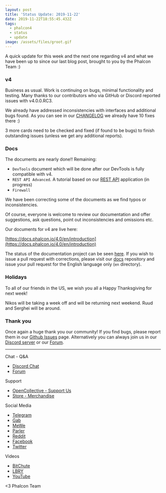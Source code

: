 ```yaml
---
layout: post
title: 'Status Update: 2019-11-22'
date: 2019-11-22T18:55:45.432Z
tags:
  - phalcon4
  - status
  - update
image: /assets/files/groot.gif
---
```

A quick update for this week and the next one regarding v4 and what we have been up to since our last blog post, brought to you by the Phalcon Team :)

<!--more-->

### v4
Business as usual. Work is continuing on bugs, minimal functionality and testing. Many thanks to our contributors who via GitHub or Discord reported issues with v4.0.0.RC3.

We already have addressed inconsistencies with interfaces and additional bugs found. As you can see in our [CHANGELOG](https://github.com/phalcon/cphalcon/blob/4.0.x/CHANGELOG-4.0.md) we already have 10 fixes there :)

3 more cards need to be checked and fixed (if found to be bugs) to finish outstanding issues (unless we get any additional reports).

### Docs
The documents are nearly done!! Remaining:

- `DevTools` document which will be done after our DevTools is fully compatible with v4.
- `REST API Advanced`. A tutorial based on our [REST API](https://github.com/phalcon/rest-api) application (in progress)
- `Firewall`

We have been correcting some of the documents as we find typos or inconsistencies. 

Of course, everyone is welcome to review our documentation and offer suggestions, ask questions, point out inconsistencies and omissions etc.

Our documents for v4 are live here:

[https://docs.phalcon.io/4.0/en/introduction](https://docs.phalcon.io/4.0/en/introduction)

The status of the documentation project can be seen [here](https://github.com/phalcon/docs/issues/2322). If you wish to issue a pull request with corrections, please visit our [docs](https://github.com/phalcon/docs) repository and issue your pull request for the English language only (`en` directory).

### Holidays
To all of our friends in the US, we wish you all a Happy Thanksgiving for next week!

Nikos will be taking a week off and will be returning next weekend. Ruud and Serghei will be around.

### Thank you

Once again a huge thank you our community! If you find bugs, please report them in our [Github Issues](https://github.com/phalcon/cphalcon/issues) page. Alternatively you can always join us in our [Discord server](https://phalcon.io/discord) or our [Forum](https://phalcon.io/forum).

<hr>

Chat - Q&A

* [Discord Chat](https://phalcon.io/discord)
* [Forum](https://phalcon.link/forum)

Support

* [OpenCollective - Support Us](https://phalcon.io/fund)
* [Store - Merchandise](https://phalcon.io/store)

Social Media

* [Telegram](https://phalcon.io/telegram)
* [Gab](https://phalcon.io/gab)
* [MeWe](https://phalcon.io/mewe)
* [Parler](https://phalcon.io/parler)
* [Reddit](https://phalcon.io/reddit)
* [Facebook](https://phalcon.io/fb)
* [Twitter](https://phalcon.io/t)

Videos

* [BitChute](https://phalcon.io/bitchute)
* [LBRY](https://phalcon.io/lbry)
* [YouTube](https://phalcon.io/youtube)

<3 Phalcon Team
